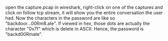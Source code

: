 open the capture.pcap in wireshark, right-click on one of the captures and click
on follow tcp stream, it will show you the entire conversation the user had.
Now the characters in the password are like so "backdoor...00Rm8.ate". If viewed
in hex, those dots are actually the character "0x7f" which is delete in ASCII.
Hence, the password is "backd00Rmate".
